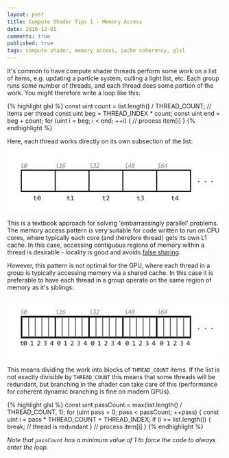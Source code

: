 ```yaml
---
layout: post
title: Compute Shader Tips 1 - Memory Access
date: 2016-12-01
comments: true
published: true
tags: compute shader, memory access, cache coherency, glsl
---
```


It's common to have compute shader threads perform some work on a list of items, e.g. updating a particle system, culling a light list, etc. Each group runs some number of threads, and each thread does some portion of the work. You might therefore write a loop like this:

{% highlight glsl %}
const uint count = list.length() / THREAD_COUNT; // items per thread
const uint beg = THREAD_INDEX * count;
const uint end = beg + count;
for (uint i = beg; i < end; ++i) {
	// process item[i]
}
{% endhighlight %}

Here, each thread works directly on its own subsection of the list:

![Thread-wise list partitioning](/images/list_threadwise.png)

This is a textbook approach for solving 'embarrassingly parallel' problems. The memory access pattern is very suitable for code written to run on CPU cores, where typically each core (and therefore thread) gets its own L1 cache. In this case, accessing contiguous regions of memory within a thread is desirable - locality is good and avoids [false sharing](https://en.wikipedia.org/wiki/False_sharing).

However, this pattern is not optimal for the GPU, where each thread in a group is typically accessing memory via a shared cache. In this case it is preferable to have each thread in a group operate on the same region of memory as it's siblings:

![Group-wise list partitioning](/images/list_groupwise.png)

This means dividing the work into blocks of `THREAD_COUNT` items. If the list is not exactly divisible by `THREAD_COUNT` this means that some threads will be redundant, but branching in the shader can take care of this (performance for coherent dynamic branching is fine on modern GPUs).

{% highlight glsl %}
const uint passCount = max(list.length() / THREAD_COUNT, 1);
for (uint pass = 0; pass < passCount; ++pass) {
	const uint i = pass * THREAD_COUNT + THREAD_INDEX;
	if (i >= list.length()) {
		break; // thread is redundant
	}
	// process item[i]
}
{% endhighlight %}

_Note that `passCount` has a minimum value of 1 to force the code to always enter the loop._
